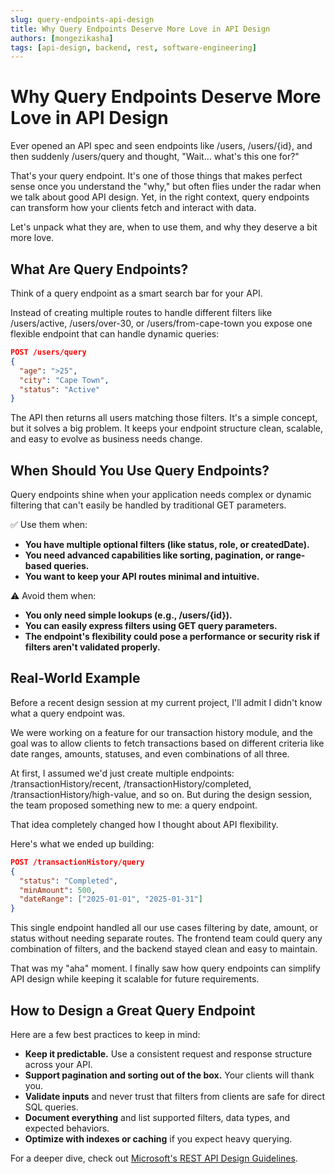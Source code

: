 ```yaml
---
slug: query-endpoints-api-design
title: Why Query Endpoints Deserve More Love in API Design
authors: [mongezikasha]
tags: [api-design, backend, rest, software-engineering]
---
```


# Why Query Endpoints Deserve More Love in API Design

Ever opened an API spec and seen endpoints like /users, /users/\{id\}, and then suddenly /users/query and thought, "Wait… what's this one for?"

That's your query endpoint. It's one of those things that makes perfect sense once you understand the "why," but often flies under the radar when we talk about good API design. Yet, in the right context, query endpoints can transform how your clients fetch and interact with data.

Let's unpack what they are, when to use them, and why they deserve a bit more love.

<!--truncate-->

## What Are Query Endpoints?

Think of a query endpoint as a smart search bar for your API.

Instead of creating multiple routes to handle different filters like /users/active, /users/over-30, or /users/from-cape-town you expose one flexible endpoint that can handle dynamic queries:

```json
POST /users/query
{
  "age": ">25",
  "city": "Cape Town",
  "status": "Active"
}
```

The API then returns all users matching those filters. It's a simple concept, but it solves a big problem. It keeps your endpoint structure clean, scalable, and easy to evolve as business needs change.

## When Should You Use Query Endpoints?

Query endpoints shine when your application needs complex or dynamic filtering that can't easily be handled by traditional GET parameters.

✅ Use them when:

- **You have multiple optional filters (like status, role, or createdDate).**
- **You need advanced capabilities like sorting, pagination, or range-based queries.**
- **You want to keep your API routes minimal and intuitive.**

⚠️ Avoid them when:

- **You only need simple lookups (e.g., /users/\{id\}).**
- **You can easily express filters using GET query parameters.**
- **The endpoint's flexibility could pose a performance or security risk if filters aren't validated properly.**

## Real-World Example

Before a recent design session at my current project, I'll admit I didn't know what a query endpoint was.

We were working on a feature for our transaction history module, and the goal was to allow clients to fetch transactions based on different criteria like date ranges, amounts, statuses, and even combinations of all three.

At first, I assumed we'd just create multiple endpoints: /transactionHistory/recent, /transactionHistory/completed, /transactionHistory/high-value, and so on. But during the design session, the team proposed something new to me: a query endpoint.

That idea completely changed how I thought about API flexibility.

Here's what we ended up building:

```json
POST /transactionHistory/query
{
  "status": "Completed",
  "minAmount": 500,
  "dateRange": ["2025-01-01", "2025-01-31"]
}
```

This single endpoint handled all our use cases filtering by date, amount, or status without needing separate routes. The frontend team could query any combination of filters, and the backend stayed clean and easy to maintain.

That was my "aha" moment. I finally saw how query endpoints can simplify API design while keeping it scalable for future requirements.

## How to Design a Great Query Endpoint

Here are a few best practices to keep in mind:

- **Keep it predictable.** Use a consistent request and response structure across your API.
- **Support pagination and sorting out of the box.** Your clients will thank you.
- **Validate inputs** and never trust that filters from clients are safe for direct SQL queries.
- **Document everything** and list supported filters, data types, and expected behaviors.
- **Optimize with indexes or caching** if you expect heavy querying.

For a deeper dive, check out [Microsoft's REST API Design Guidelines](https://github.com/Microsoft/api-guidelines/blob/vNext/Guidelines.md).